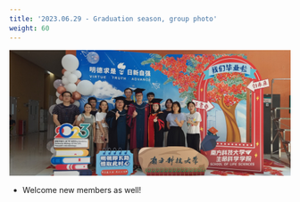 ```yaml
---
title: '2023.06.29 - Graduation season, group photo'
weight: 60
---
```


![](/labpics/2023/20230629.jpg)

- Welcome new members as well!